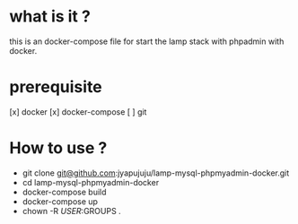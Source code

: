 # what is it ?
this is an docker-compose file for start the lamp stack with phpadmin with docker.

# prerequisite
[x] docker
[x] docker-compose
[ ] git

# How to use ?
- git clone git@github.com:jyapujuju/lamp-mysql-phpmyadmin-docker.git
- cd lamp-mysql-phpmyadmin-docker
- docker-compose build
- docker-compose up
- chown -R $USER:$GROUPS .
